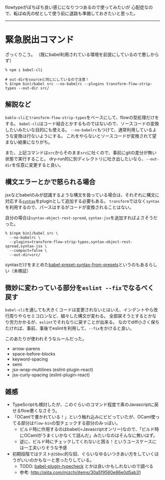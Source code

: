 
flowtypeがぼちぼち良い感じになりつつあるので使ってみたいが
心配症なので、転ばぬ先の杖として使う前に退路も準備しておきたいと思った。

---

# 緊急脱出コマンド

ざっくりこう。
（既にbabel利用されている環境を前提にしているので悪しからず）

```
% npm i babel-cli

# out-dirをsourceと同じにしているので注意！
% $(npm bin)/babel src --no-babelrc --plugins transform-flow-strip-types --out-dir src/
```

## 解説など

`bable-cli`と`transform-flow-strip-types`をベースにして、flowの型処理だけをする。
`babel-cli`はコード結合とかするものではないので、ソースコードの変換したいみたいな目的にも使える。
`--no-babelrc`もつけて、通常利用しているような変換は行ないようにする。
これをやらないとソースコードが変換されて望まない結果になりがち。

また、上記コマンドは`src`からそのまま`src`に吐くので、事前にgitの差分が無い状態で実行すること。
dry-run的に別ディレクトリに吐き出したいなら、`--out-dir`を任意に変更すると良い。

## 構文エラーとかで怒られる場合

jsxなどbabelのみが認識するような構文を扱っている場合は、それぞれに構文に対応する[`syntax`](https://babeljs.io/docs/plugins/#syntax-plugins)をpluginとして追加する必要もある。
`transform`ではなく`syntax`を利用するので、パースはするがコードが変換されることはない。

自分の場合は`syntax-object-rest-spread`, `syntax-jsx`を追加すればよさそうだった。

```
% $(npm bin)/babel src \
  --no-babelrc \
  --plugins=transform-flow-strip-types,syntax-object-rest-spread,syntax-jsx \
  --compact=false \
  --out-dir=src/
```

syntaxだけをまとめた[babel-preset-syntax-from-presets](https://www.npmjs.com/package/babel-preset-syntax-from-presets)というのもあるらしい（未検証）

## 微妙に変わっている部分を`eslint --fix`でなるべく戻す

`babel-cli`を通しても大きくコードは変更されないとはいえ、インデントやら改行周りやらセミコロンなど、細々した構文が変わる。
全部戻そうとするとかなり労力かかるが、`eslint`でそれなりに戻すことが出来る。
なのでdiff小さく保ちたければ、事前、事後でeslintを利用して、`--fix`をかけると良い。

このあたりが使われそうなルールだった。

* arrow-parens
* space-before-blocks
* keyword-spacing
* semi
* jsx-wrap-multilines (eslint-plugin-react)
* jsx-curly-spacing (eslint-plugin-react)

## 雑感

* TypeScriptも検討したが、このぐらいのコマンド程度で素のJavascriptに戻せるflow悪くなさそう。
* 「OCamlで書かれている！」という触れ込みにビビっていたが、OCaml使ってる部分は`flow-bin`の型チェックする部分のみっぽい。
  * ビルド時に作用するのはbabel(=Javascriptオンリー)なので、「ビルド時にOCamlがうまくいかなくて詰んだ」みたいなのはそんなに無いはず。
  * 逆に、ビルド時にチェックしてくれないと困る！というユースケースには一工夫いりそうな予感
* 初期段階ではテスト`@JSDoc`的な奴、ぐらいなゆるいつきあい方をしていくほうがいいのかもなーと思ったりしている。
  * TODO: [babel-plugin-typecheck](https://github.com/codemix/babel-plugin-typecheck) とかは良いかもしれないので調べる
  * 参考: http://qiita.com/mizchi/items/30a5f9560e86e0d5ab31
